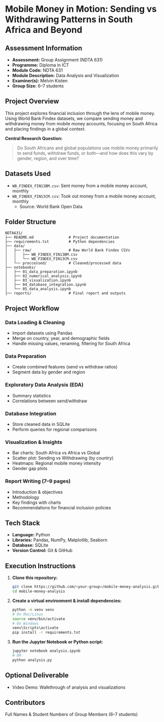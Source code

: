 
# Mobile Money in Motion: Sending vs Withdrawing Patterns in South Africa and Beyond

## Assessment Information

- **Assessment:** Group Assignment (NDTA 631)
- **Programme:** Diploma in ICT
- **Module Code:** NDTA 631
- **Module Description:** Data Analysis and Visualization
- **Examiner(s):** Melvin Kisten
- **Group Size:** 6–7 students

## Project Overview

This project explores financial inclusion through the lens of mobile money. Using World Bank Findex datasets, we compare sending money and withdrawing money from mobile money accounts, focusing on South Africa and placing findings in a global context.

**Central Research Question:**
> Do South Africans and global populations use mobile money primarily to send funds, withdraw funds, or both—and how does this vary by gender, region, and over time?

## Datasets Used

- `WB_FINDEX_FIN13BM.csv`: Sent money from a mobile money account, monthly
- `WB_FINDEX_FIN13CM.csv`: Took out money from a mobile money account, monthly
	- Source: World Bank Open Data

## Folder Structure

```
NDTA631/
├── README.md                # Project documentation
├── requirements.txt         # Python dependencies
├── data/
│   ├── raw/                 # Raw World Bank Findex CSVs
│   │   ├── WB_FINDEX_FIN13BM.csv
│   │   └── WB_FINDEX_FIN13CM.csv
│   └── proccessed/          # Cleaned/processed data
├── notebooks/
│   ├── 01_data_preparation.ipynb
│   ├── 02_numerical_analysis.ipynb
│   ├── 03_visualization.ipynb
│   ├── 04_database_integration.ipynb
│   └── 05_data_analysis.ipynb
├── reports/                 # Final report and outputs
```

## Project Workflow

### Data Loading & Cleaning
- Import datasets using Pandas
- Merge on country, year, and demographic fields
- Handle missing values, renaming, filtering for South Africa

### Data Preparation
- Create combined features (send vs withdraw ratios)
- Segment data by gender and region

### Exploratory Data Analysis (EDA)
- Summary statistics
- Correlations between send/withdraw

### Database Integration
- Store cleaned data in SQLite
- Perform queries for regional comparisons

### Visualization & Insights
- Bar charts: South Africa vs Africa vs Global
- Scatter plot: Sending vs Withdrawing (by country)
- Heatmaps: Regional mobile money intensity
- Gender gap plots

### Report Writing (7–9 pages)
- Introduction & objectives
- Methodology
- Key findings with charts
- Recommendations for financial inclusion policies

## Tech Stack

- **Language:** Python
- **Libraries:** Pandas, NumPy, Matplotlib, Seaborn
- **Database:** SQLite
- **Version Control:** Git & GitHub


## Execution Instructions

1. **Clone this repository:**
	```sh
	git clone https://github.com/<your-group>/mobile-money-analysis.git
	cd mobile-money-analysis
	```
2. **Create a virtual environment & install dependencies:**
	```sh
	python -m venv venv
	# On Mac/Linux
	source venv/bin/activate
	# On Windows
	venv\Scripts\activate
	pip install -r requirements.txt
	```
3. **Run the Jupyter Notebook or Python script:**
	```sh
	jupyter notebook analysis.ipynb
	# OR
	python analysis.py
	```

## Optional Deliverable

- Video Demo: Walkthrough of analysis and visualizations

## Contributors

Full Names & Student Numbers of Group Members (6–7 students)
